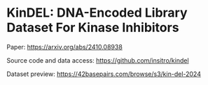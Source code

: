 # KinDEL: DNA-Encoded Library Dataset For Kinase Inhibitors

Paper: https://arxiv.org/abs/2410.08938

Source code and data access: https://github.com/insitro/kindel

Dataset preview: https://42basepairs.com/browse/s3/kin-del-2024

